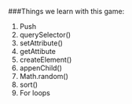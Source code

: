###Things we learn with this game: 
1. Push
2. querySelector()
3. setAttribute()
4. getAttibute
5. createElement()
6. appenChild()
7. Math.random()
8. sort()
9. For loops
